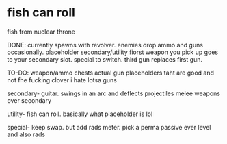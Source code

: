 # fish can roll
fish from nuclear throne

DONE: 
currently spawns with revolver. enemies drop ammo and guns occasionally. placeholder secondary/utility
fiorst weapon you pick up goes to your secondary slot. special to switch. third gun replaces first gun.

TO-DO:
weapon/ammo chests
actual gun placeholders taht are good and not fhe fucking clover i hate
lotsa guns

secondary- guitar. swings in an arc and deflects projectiles
melee weapons over secondary

utility- fish can roll. basically what placeholder is lol

special- keep swap. but add rads meter.
pick a perma passive ever level
and also rads
